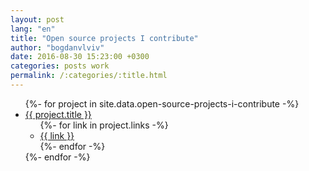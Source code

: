 ```yaml
---
layout: post
lang: "en"
title: "Open source projects I contribute"
author: "bogdanvlviv"
date: 2016-08-30 15:23:00 +0300
categories: posts work
permalink: /:categories/:title.html
---
```


<ul>
  {%- for project in site.data.open-source-projects-i-contribute -%}
  <li>
    <a href="{{ project.link }}">{{ project.title }}</a>
    <ul>
      {%- for link in project.links -%}
      <li>
        <a href="{{ link }}">{{ link }}</a>
      </li>
      {%- endfor -%}
    </ul>
  </li>
  {%- endfor -%}
</ul>
